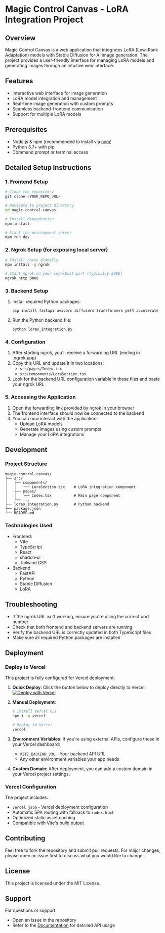 # Magic Control Canvas - LoRA Integration Project

## Overview
Magic Control Canvas is a web application that integrates LoRA (Low-Rank Adaptation) models with Stable Diffusion for AI image generation. The project provides a user-friendly interface for managing LoRA models and generating images through an intuitive web interface.

## Features
- Interactive web interface for image generation
- LoRA model integration and management
- Real-time image generation with custom prompts
- Seamless backend-frontend communication
- Support for multiple LoRA models

## Prerequisites
- Node.js & npm (recommended to install via [nvm](https://github.com/nvm-sh/nvm#installing-and-updating))
- Python 3.7+ with pip
- Command prompt or terminal access

## Detailed Setup Instructions

### 1. Frontend Setup
```sh
# Clone the repository
git clone <YOUR_REPO_URL>

# Navigate to project directory
cd magic-control-canvas

# Install dependencies
npm install

# Start the development server
npm run dev
```

### 2. Ngrok Setup (for exposing local server)
```sh
# Install ngrok globally
npm install -g ngrok

# Start ngrok on your localhost port (typically 8080)
ngrok http 8080
```

### 3. Backend Setup
1. Install required Python packages:
   ```sh
   pip install fastapi uvicorn diffusers transformers peft accelerate torch safetensors
   ```

2. Run the Python backend file:
   ```sh
   python loras_integration.py
   ```

### 4. Configuration
1. After starting ngrok, you'll receive a forwarding URL (ending in .ngrok.app)
2. Copy this URL and update it in two locations:
   - `src/pages/Index.tsx`
   - `src/components/LoraSection.tsx`
3. Look for the backend URL configuration variable in these files and paste your ngrok URL

### 5. Accessing the Application
1. Open the forwarding link provided by ngrok in your browser
2. The frontend interface should now be connected to the backend
3. You can now interact with the application:
   - Upload LoRA models
   - Generate images using custom prompts
   - Manage your LoRA integrations

## Development

### Project Structure
```
magic-control-canvas/
├── src/
│   ├── components/
│   │   └── LoraSection.tsx    # LoRA integration component
│   ├── pages/
│   │   └── Index.tsx          # Main page component
│   └── ...
├── loras_integration.py       # Python backend
├── package.json
└── README.md
```

### Technologies Used
- Frontend:
  - Vite
  - TypeScript
  - React
  - shadcn-ui
  - Tailwind CSS
- Backend:
  - FastAPI
  - Python
  - Stable Diffusion
  - LoRA

## Troubleshooting
- If the ngrok URL isn't working, ensure you're using the correct port number
- Check that both frontend and backend servers are running
- Verify the backend URL is correctly updated in both TypeScript files
- Make sure all required Python packages are installed

## Deployment

### Deploy to Vercel

This project is fully configured for Vercel deployment:

1. **Quick Deploy**: Click the button below to deploy directly to Vercel:
   [![Deploy with Vercel](https://vercel.com/button)](https://vercel.com/new/clone?repository-url=https://github.com/YOUR_USERNAME/YOUR_REPO_NAME)

2. **Manual Deployment**:
   ```sh
   # Install Vercel CLI
   npm i -g vercel
   
   # Deploy to Vercel
   vercel
   ```

3. **Environment Variables**: 
   If you're using external APIs, configure these in your Vercel dashboard:
   - `VITE_BACKEND_URL` - Your backend API URL
   - Any other environment variables your app needs

4. **Custom Domain**: 
   After deployment, you can add a custom domain in your Vercel project settings.

### Vercel Configuration

The project includes:
- `vercel.json` - Vercel deployment configuration
- Automatic SPA routing with fallback to `index.html`
- Optimized static asset caching
- Compatible with Vite's build output

## Contributing
Feel free to fork the repository and submit pull requests. For major changes, please open an issue first to discuss what you would like to change.

## License
This project is licensed under the MIT License.

## Support
For questions or support:
- Open an issue in the repository
- Refer to the [Documentation](./DOCUMENTATION.md) for detailed API usage
